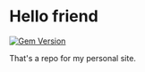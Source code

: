 # Hello friend

[![Gem Version](https://badge.fury.io/rb/jekyll-theme-prologue.svg)](https://badge.fury.io/rb/jekyll-theme-prologue)


That's a repo for my personal site. 


